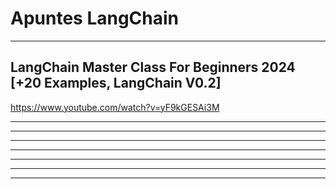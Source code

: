 # Apuntes LangChain

---

## LangChain Master Class For Beginners 2024 [+20 Examples, LangChain V0.2]

https://www.youtube.com/watch?v=yF9kGESAi3M


---


---


---


---


---



---



---
